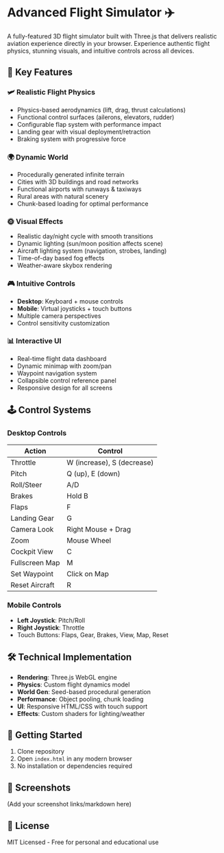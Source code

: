 # Advanced Flight Simulator ✈️

A fully-featured 3D flight simulator built with Three.js that delivers realistic aviation experience directly in your browser. Experience authentic flight physics, stunning visuals, and intuitive controls across all devices.

## 🌟 Key Features

### 🛩️ Realistic Flight Physics
- Physics-based aerodynamics (lift, drag, thrust calculations)
- Functional control surfaces (ailerons, elevators, rudder)
- Configurable flap system with performance impact
- Landing gear with visual deployment/retraction
- Braking system with progressive force

### 🌍 Dynamic World
- Procedurally generated infinite terrain
- Cities with 3D buildings and road networks
- Functional airports with runways & taxiways
- Rural areas with natural scenery
- Chunk-based loading for optimal performance

### 🌞 Visual Effects
- Realistic day/night cycle with smooth transitions
- Dynamic lighting (sun/moon position affects scene)
- Aircraft lighting system (navigation, strobes, landing)
- Time-of-day based fog effects
- Weather-aware skybox rendering

### 🎮 Intuitive Controls
- **Desktop**: Keyboard + mouse controls
- **Mobile**: Virtual joysticks + touch buttons
- Multiple camera perspectives
- Control sensitivity customization

### 📊 Interactive UI
- Real-time flight data dashboard
- Dynamic minimap with zoom/pan
- Waypoint navigation system
- Collapsible control reference panel
- Responsive design for all screens

## 🕹️ Control Systems

### Desktop Controls
| Action                | Control                     |
|-----------------------|-----------------------------|
| Throttle              | W (increase), S (decrease)  |
| Pitch                 | Q (up), E (down)            |
| Roll/Steer            | A/D                         |
| Brakes                | Hold B                      |
| Flaps                 | F                           |
| Landing Gear          | G                           |
| Camera Look           | Right Mouse + Drag          |
| Zoom                  | Mouse Wheel                 |
| Cockpit View          | C                           |
| Fullscreen Map        | M                           |
| Set Waypoint          | Click on Map                |
| Reset Aircraft        | R                           |

### Mobile Controls
- **Left Joystick**: Pitch/Roll
- **Right Joystick**: Throttle
- Touch Buttons: Flaps, Gear, Brakes, View, Map, Reset

## 🛠️ Technical Implementation
- **Rendering**: Three.js WebGL engine
- **Physics**: Custom flight dynamics model
- **World Gen**: Seed-based procedural generation
- **Performance**: Object pooling, chunk loading
- **UI**: Responsive HTML/CSS with touch support
- **Effects**: Custom shaders for lighting/weather

## 🚀 Getting Started
1. Clone repository
2. Open `index.html` in any modern browser
3. No installation or dependencies required

## 📸 Screenshots
(Add your screenshot links/markdown here)

## 📜 License
MIT Licensed - Free for personal and educational use

